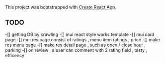 This project was bootstrapped with [Create React App](https://github.com/facebook/create-react-app).

## TODO
-[] getting DB by crawling
-[] mui react style works template 
-[] mui card page
-[] mui res page consist of ratings , menu item ratings , price 
-[] make res menu page
-[] make res detail page , such as open / close hour , parking
-[] on review , a user can comment with 2 rating field , tasty , efficency